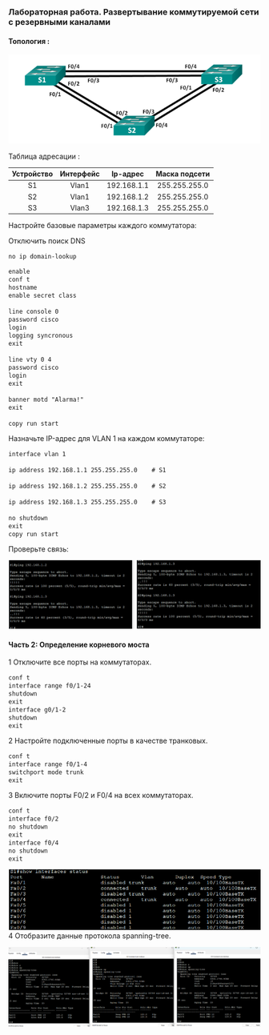  ### Лабораторная работа. Развертывание коммутируемой сети с резервными каналами

 #### Топология :

 ![Топология](scrn/Топология.png)

Таблица адресации :

|Устройство|Интерфейс|Ip-адрес|Маска подсети|
|:------:|:-------:|:-------:|:--------:|
S1|Vlan1|192.168.1.1|255.255.255.0|
S2|Vlan1|192.168.1.2|255.255.255.0|
S3|Vlan3|192.168.1.3|255.255.255.0|

Настройте базовые параметры каждого коммутатора:

Отключить поиск DNS
```
no ip domain-lookup
```

```
enable
conf t
hostname
enable secret class

line console 0
password cisco
login
logging syncronous
exit

line vty 0 4
password cisco
login
exit

banner motd "Alarma!"
exit

copy run start
```
Назначьте IP-адрес для VLAN 1 на каждом коммутаторе:

```
interface vlan 1

ip address 192.168.1.1 255.255.255.0    # S1

ip address 192.168.1.2 255.255.255.0    # S2

ip address 192.168.1.3 255.255.255.0    # S3

no shutdown
exit
copy run start
```
Проверьте связь:

![Ping](scrn/ping.png)


#### Часть 2:	Определение корневого моста

 1 	Отключите все порты на коммутаторах.<br/>
 ```
 conf t
 interface range f0/1-24
 shutdown
 exit
 interface g0/1-2
 shutdown
 exit
 ```
 2	Настройте подключенные порты в качестве транковых.<br/>
 ```
 conf t
 interface range f0/1-4
 switchport mode trunk
 exit

```
3	Включите порты F0/2 и F0/4 на всех коммутаторах.<br/>
```
conf t
interface f0/2
no shutdown
exit
interface f0/4
no shutdown
exit
```
![status-interface](scrn/Interface-status.png)
 4	Отобразите данные протокола spanning-tree.<br/>

 ![show spanning-tree](scrn/spanning-tree.png)
 



